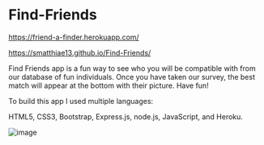 # Find-Friends

https://friend-a-finder.herokuapp.com/


https://smatthiae13.github.io/Find-Friends/


Find Friends app is a fun way to see who you will be compatible with from our database of fun individuals. Once you have taken our survey, the best match will appear at the bottom with their picture. Have fun!

To build this app I used multiple languages:

HTML5, CSS3, Bootstrap, Express.js, node.js, JavaScript, and Heroku.


![image](https://user-images.githubusercontent.com/41133706/62012119-97422680-b147-11e9-9f20-769df57aed73.png)

